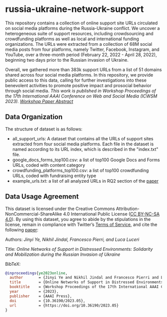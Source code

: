 # russia-ukraine-network-support

This repository contains a collection of online support site URLs circulated on social media platforms during the Russia-Ukraine conflict. We uncover a heterogeneous suite of support resources, including crowdsourcing and crowdfunding platforms as well as local and international funding organizations. The URLs were extracted from a collection of 68M social media posts from four platforms, namely Twitter, Facebook, Instagram, and YouTube, over a three-month period (February 22, 2022 - April 28, 2022), beginning two days prior to the Russian invasion of Ukraine. 

Overall, we gathered more than 383k support URLs from a list of 51 domains shared across four social media platforms. In this repository, we provide public access to this data, calling for further investigations into these benevolent activities to promote positive impact and prosocial behavior through social media. *This work is published in Workshop Proceedings of the 17th International AAAI Conference on Web and Social Media (ICWSM 2023). [Workshop Paper Abstract](https://workshop-proceedings.icwsm.org/abstract.php?id=2023_05)*


## Data Organization
The structure of dataset is as follows:
* all_support_urls: A dataset that contains all the URLs of support sites extracted from four social media platforms. Each file in the dataset is named according to its URL index, which is described in the "index.txt" file.
* google_docs_forms_top100.csv: a list of top100 Google Docs and Forms URLs, coded with content category
* crowdfunding_platforms_top100.csv: a list of top100 crowdfunding URLs, coded with fundraising entity type
* example_urls.txt: a list of all analyzed URLs in RQ2 section of the [paper](https://arxiv.org/pdf/2304.04327.pdf)


## Data Usage Agreement
This dataset is licensed under the Creative Commons Attribution-NonCommercial-ShareAlike 4.0 International Public License ([CC BY-NC-SA 4.0](https://creativecommons.org/licenses/by-nc-sa/4.0/)). By using this dataset, you agree to abide by the stipulations in the license, remain in compliance with Twitter’s [Terms of Service](https://developer.twitter.com/en/developer-terms/agreement-and-policy), and cite the following [paper](https://arxiv.org/pdf/2304.04327.pdf): 

Authors: 	*Jinyi Ye, Nikhil Jindal, Francesco Pierri, and Luca Luceri*

Title: 	*Online Networks of Support in Distressed Environments: Solidarity and Mobilization during the Russian Invasion of Ukraine*

BibTeX:
```bibtex
@inproceedings{ye2023online,
  author       = {Jinyi Ye and Nikhil Jindal and Francesco Pierri and Luca Luceri},
  title        = {Online Networks of Support in Distressed Environments: Solidarity and Mobilization during the Russian Invasion of Ukraine},
  booktitle    = {Workshop Proceedings of the 17th International AAAI Conference on Web and Social Media (ICWSM 2023)},
  year         = {2023},
  publisher    = {AAAI Press},
  doi          = {10.36190/2023.05},
  url          = {https://doi.org/10.36190/2023.05}
}
```
